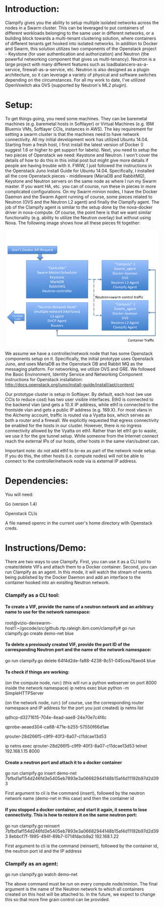 # Introduction:

Clampify gives you the ability to setup multiple isolated networks across the nodes in a Swarm cluster. This can be leveraged to put containers of different workloads belonging to the same user in different networks, or a building block towards a multi-tenant clustering solution, where containers of different tenants get hooked into isolated networks. In addition to Docker and Swarm, this solution utilizes two components of the Openstack project - Keystone (for user authentication and authorization) and Neutron (the powerful networking component that gives us multi-tenancy). Neutron is a large project with many different features such as loadbalancers-as-a-service, firewall-as-a-service, etc. Neutron is also designed as a plugin architecture, so it can leverage a variety of physical and software switches depending on the circumstances. For all my work to date, I've utilized OpenVswitch aka OVS (supported by Neutron's ML2 plugin).

# Setup:

To get things going, you need some machines. They can be baremetal machines (e.g. baremetal hosts in Softlayer) or Virtual Machines (e.g. IBM Bluemix VMs, Softlayer CCIs, instances in AWS). The key requirement for setting a swarm cluster is that the machines need to have network connectivity. All my initial development work has utilized Ubuntu 14.04. Starting from a fresh host, I first install the latest version of Docker (I suggest 1.6 or higher to get support for labels). Next, you need to setup the two pieces of Openstack we need: Keystone and Neutron. I won't cover the details of how to do this in this initial post but might give more details if people are having trouble with it. FWIW, I just followed the instructions in the Openstack Juno Install Guide for Ubuntu 14.04. Specifically, I installed all the core Openstack pieces - middleware (MariaDB and RabbitMQ), Keystone and Neutron servers on the same node as where I run my Swarm master. If you want HA, etc. you can of course, run these in pieces in more complicated configurations. On my Swarm minion nodes, I have the Docker Daemon and the Swarm Agent running of course, some pieces related to Neutron (OVS and the Neutron L2 agent) and finally the Clampify agent. The job of the Clampify agent is similar to the setup done by the nova-docker driver in nova-compute. Of course, the point here is that we want similar functionality (e.g. ability to utilize the Neutron overlay) but without using Nova. The following image shows how all these pieces fit together:

![Architecture for Proof of concept](clampify_arch.png)



We assume we have a controller/network node that has some Openstack components setup on it. Specifically, the initial prototype uses Openstack Juno, and uses MariaDB as the Openstack DB and Rabbit MQ as the messaging platform. For networking, we utilize OVS and GRE. We followed the Basic Environment, Identity Service and Networking Component instructions for Openstack installation:
http://docs.openstack.org/juno/install-guide/install/apt/content/

Our prototype cluster is setup in Softlayer. By default, each host (we use CCIs to reduce cost) has two user visible interfaces. Eth0 is connected to the backend vlan (and gets a 10.X IP address, while eth1 is connected to the frontside vlan and gets a public IP address (e.g. 169.X). For most vlans in the Alchemy account, traffic is routed via a Vyatta box, which serves as both a router and a firewall. We explicitly requested that egress connectivity be enabled for the hosts in our cluster. However, there is no ingress connectivity allowed by the Vyatta on eth1. Rather than let eth1 go to waste, we use it for the gre tunnel setup. While someone from the Internet connect reach the external IPs of our hosts, other hosts in the same vlan/subnet can.  

Important note: do not add eth1 to br-ex as part of the network node setup. If you do this, the other hosts (i.e. compute nodes) will not be able to connect to the controller/network node via is external IP address.

# Dependencies:

You will need:

Go (version 1.4)

Openstack CLIs

A file named openrc in the current user's home directory with Openstack creds.

# Instructions/Demo:

There are two ways to use Clampify. First, you can use it as a CLI tool to create/delete VIFs and attach them to a Docker container. Second, you can run Clampify as an agent. In this mode, it will watch the stream of events being published by the Docker Daemon and add an interface to the container hooked into an exisiting Neutron network.

### Clampify as a CLI tool:

#### To create a VIF, provide the name of a neutron network and an arbitrary name to use for the network namespace:

root@vizio-devswarm-host1:~/gocode/src/github.rtp.raleigh.ibm.com/clampify# go run clampify.go create demo-net blue

#### To delete a previously created VIF, provide the port ID of the corresponding Neutron port and the name of the network namespace:

go run clampify.go delete 64f4d2de-fa88-4238-8c51-045cea76aed4 blue

#### To check if things are working:
(on the compute node, run:)
(this will run a python webserver on port 8000 inside the network namespace)
ip netns exec blue python -m SimpleHTTPServer

(on the network node, run:)
(of course, use the corresponding router namespace and IP address for the port you just created)
ip netns list

qdhcp-d3271615-704e-4ead-aae8-24e70e7c4f4c

qprobe-aeaed304-ca88-471e-b255-57550f66d1ae

qrouter-28d266f5-c9f9-40f3-8a07-c11dcae13d53

ip netns exec qrouter-28d266f5-c9f9-40f3-8a07-c11dcae13d53 telnet 192.168.1.15 8000

#### Create a neutron port and attach it to a docker container

go run clampify.go insert demo-net 7bfbd1af154d246fd3e5405eb7893e3a06682944148b15af4d11192b97d2d393

First argument to cli is the command (insert), followed by the neutron network name (demo-net in this case) and then the container id

#### If you stopped a docker container, and start it again, it seems to lose connectivity. This is how to restore it on the same neutron port:

go run clampify.go reinsert 7bfbd1af154d246fd3e5405eb7893e3a06682944148b15af4d11192b97d2d393 8ebbcf7f-1995-494f-89b7-0714fdacb9a2 192.168.1.22

First argument to cli is the command (reinsert), followed by the container id, the neutron port id and the IP address

### Clampify as an agent:

go run clampify.go watch demo-net

The above command must be run on every compute node/minion. The final argument is the name of the Neutron network to which all containers created on this host will be attached to. In the future, we expect to change this so that more fine grain control can be provided.
